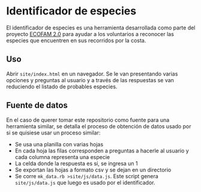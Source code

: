 # Identificador de especies

El identificador de especies es una herramienta desarrollada como parte del proyecto [ECOFAM 2.0](https://www.avesargentinas.org.ar/ecofam-20-0) para ayudar a los voluntarios a reconocer las especies que encuentren en sus recorridos por la costa.


## Uso

Abrir `site/index.html` en un navegador. Se le van presentando varias opciones y preguntas al usuario y a través de las respuestas se van reduciendo el listado de probables especies.

## Fuente de datos

En el caso de querer tomar este repositorio como fuente para una herramienta similar, se detalla el proceso de obtención de datos usado por si se quisiese usar un proceso similar:

* Se usa una planilla con varias hojas
* En cada hoja las filas corresponden a preguntas a hacerle al usuario y cada columna representa una especie
* La celda donde la respuesta es sí, se ingresa un 1
* Se exportan las hojas a formato csv y se dejan en un directorio
* Se corre `mk_data.rb >site/js/data.js`. Este script genera `site/js/data.js` que luego es usado por el identificador.
